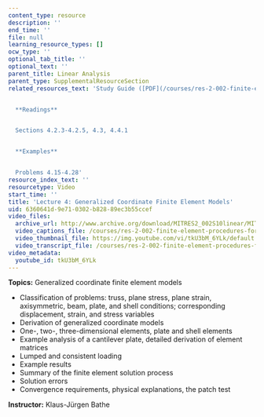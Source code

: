 ```yaml
---
content_type: resource
description: ''
end_time: ''
file: null
learning_resource_types: []
ocw_type: ''
optional_tab_title: ''
optional_text: ''
parent_title: Linear Analysis
parent_type: SupplementalResourceSection
related_resources_text: 'Study Guide ([PDF](/courses/res-2-002-finite-element-procedures-for-solids-and-structures-spring-2010/resources/mitres2_002s10_lec04))


  **Readings**


  Sections 4.2.3-4.2.5, 4.3, 4.4.1


  **Examples**


  Problems 4.15-4.28'
resource_index_text: ''
resourcetype: Video
start_time: ''
title: 'Lecture 4: Generalized Coordinate Finite Element Models'
uid: 6360641d-9e71-0302-b828-89ec3b55ccef
video_files:
  archive_url: http://www.archive.org/download/MITRES2_002S10linear/MITRES2_002S10linear_lec04_300k.mp4
  video_captions_file: /courses/res-2-002-finite-element-procedures-for-solids-and-structures-spring-2010/6aaddb7f6b2a53e6811b337dd505beb1_tkU3bM_6YLk.vtt
  video_thumbnail_file: https://img.youtube.com/vi/tkU3bM_6YLk/default.jpg
  video_transcript_file: /courses/res-2-002-finite-element-procedures-for-solids-and-structures-spring-2010/cf973116bd7e99e5328410f565df1ca5_tkU3bM_6YLk.pdf
video_metadata:
  youtube_id: tkU3bM_6YLk
---
```


 **Topics:** Generalized coordinate finite element models

*   Classification of problems: truss, plane stress, plane strain, axisymmetric, beam, plate, and shell conditions; corresponding displacement, strain, and stress variables
*   Derivation of generalized coordinate models
*   One-, two-, three-dimensional elements, plate and shell elements
*   Example analysis of a cantilever plate, detailed derivation of element matrices
*   Lumped and consistent loading
*   Example results
*   Summary of the finite element solution process
*   Solution errors
*   Convergence requirements, physical explanations, the patch test

**Instructor:** Klaus-Jürgen Bathe



